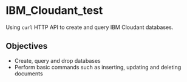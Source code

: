 # IBM_Cloudant_test

Using `curl` HTTP API to create and query IBM Cloudant databases.

## Objectives
- Create, query and drop databases
- Perform basic commands such as inserting, updating and deleting documents


